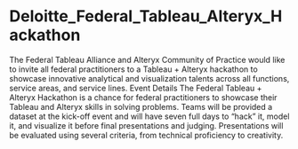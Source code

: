 # Deloitte_Federal_Tableau_Alteryx_Hackathon
The Federal Tableau Alliance and Alteryx Community of Practice would like to invite all federal practitioners to a Tableau + Alteryx hackathon to showcase innovative analytical and visualization talents across all functions, service areas, and service lines.    Event Details  The Federal Tableau + Alteryx Hackathon is a chance for federal practitioners to showcase their Tableau and Alteryx  skills in solving problems. Teams will be provided a dataset at the kick-off event and will have seven full days to “hack” it, model it, and visualize it before final presentations and judging. Presentations will be evaluated using several criteria, from technical proficiency to creativity.
